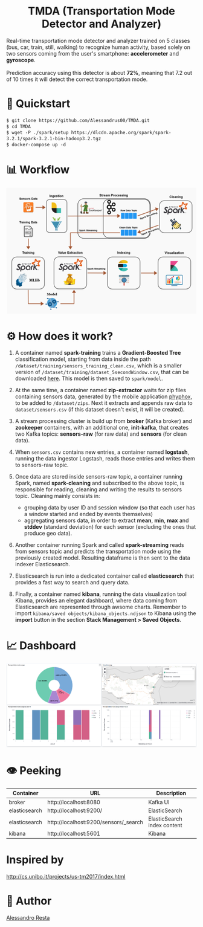 <h1 align="center">TMDA (Transportation Mode Detector and Analyzer)</h1>
<p>Real-time transportation mode detector and analyzer trained on 5 classes (bus, car, train, still, walking) to recognize human activity, based solely on two sensors coming from the user's smartphone: <b>accelerometer</b> and <b>gyroscope</b>.<br><br>
Prediction accuracy using this detector is about <b>72%</b>, meaning that 7.2 out of 10 times it will detect the correct transportation mode. </p>

# 🚀 Quickstart
```shell
$ git clone https://github.com/Alessandrus00/TMDA.git
$ cd TMDA
$ wget -P ./spark/setup https://dlcdn.apache.org/spark/spark-3.2.1/spark-3.2.1-bin-hadoop3.2.tgz
$ docker-compose up -d
```

# 📊 Workflow 

<p align="center">
  <img src="./docs/workflow/WorkFlow.drawio.png" alt="workflow"/>
</p>

# ⚙️ How does it work?
1. A container named **spark-training** trains a **Gradient-Boosted Tree** classification model, starting from data inside the path `/dataset/training/sensors_training_clean.csv`, which is a smaller version of `/dataset/training/dataset_5secondWindow.csv`, that can be downloaded [here](http://cs.unibo.it/projects/us-tm2017/download.html). This model is then saved to `spark/model`.

2. At the same time, a container named **zip-extractor** waits for zip files containing sensors data, generated by the mobile application [phyphox](https://phyphox.org/), to be added to `/dataset/zips`. Next it extracts and appends raw data to `dataset/sensors.csv` (if this dataset doesn't exist, it will be created).

3. A stream processing cluster is build up from **broker** (Kafka broker) and **zookeeper** containers, with an additional one, **init-kafka**, that creates two Kafka topics: **sensors-raw** (for raw data) and **sensors** (for clean data).

4. When `sensors.csv` contains new entries, a container named **logstash**, running the data ingestor Logstash, reads those entries and writes them to sensors-raw topic.

5. Once data are stored inside sensors-raw topic, a container running Spark, named **spark-cleaning** and subscribed to the above topic, is responsible for reading, cleaning and writing the results to sensors topic.
Cleaning mainly consists in: 
    + grouping data by user ID and session window (so that each user has a window started and ended by events themselves)
    + aggregating sensors data, in order to extract **mean**, **min**, **max** and **stddev** (standard deviation) for each sensor (excluding the ones that produce geo data).

6. Another container running Spark and called **spark-streaming** reads from sensors topic and predicts the transportation mode using the previously created model. Resulting dataframe is then sent to the data indexer Elasticsearch.

7. Elasticsearch is run into a dedicated container called **elasticsearch** that provides a fast way to search and query data.

8. Finally, a container named **kibana**, running the data visualization tool Kibana, provides an elegant dashboard, where data coming from Elasticsearch are represented through awsome charts. Remember to import `kibana/saved objects/kibana_objects.ndjson` to Kibana using the **import** button in the section **Stack Management > Saved Objects**.

# 📈 Dashboard

<p align="center">
  <img src="./docs/img/kibana_dashboard.png" alt="dashboard"/>
</p>

# 👁 Peeking
| Container     | URL                                             | Description                           |
| ------------- | ----------------------------------------------- | ------------------------------------- |
| broker   | http://localhost:8080                           | Kafka UI |
| elasticsearch | http://localhost:9200/                          | ElasticSearch | base URL                |
| elasticsearch | http://localhost:9200/sensors/_search | ElasticSearch index content           |
| kibana        | http://localhost:5601                           | Kibana |

# Inspired by
http://cs.unibo.it/projects/us-tm2017/index.html

# 🤵 Author
[Alessandro Resta](https://github.com/Alessandrus00)
